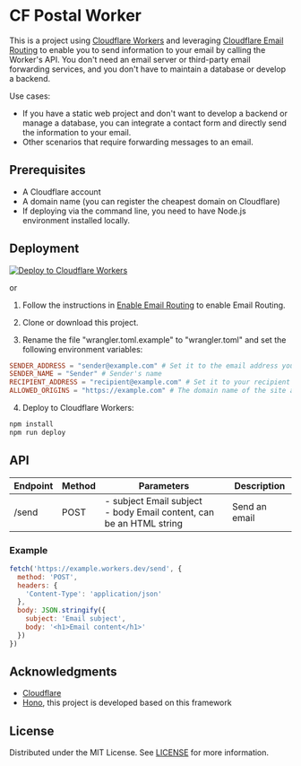 # CF Postal Worker

This is a project using [Cloudflare Workers](https://workers.cloudflare.com/) and leveraging [Cloudflare Email Routing](https://developers.cloudflare.com/email-routing/) to enable you to send information to your email by calling the Worker's API. You don't need an email server or third-party email forwarding services, and you don't have to maintain a database or develop a backend.

Use cases:
- If you have a static web project and don't want to develop a backend or manage a database, you can integrate a contact form and directly send the information to your email.
- Other scenarios that require forwarding messages to an email.

## Prerequisites

- A Cloudflare account
- A domain name (you can register the cheapest domain on Cloudflare)
- If deploying via the command line, you need to have Node.js environment installed locally.

## Deployment

[![Deploy to Cloudflare Workers](https://deploy.workers.cloudflare.com/button)](https://deploy.workers.cloudflare.com/?url=https://github.com/WongSaang/CF-Postal-Worker)

or

1. Follow the instructions in [Enable Email Routing](https://developers.cloudflare.com/email-routing/get-started/enable-email-routing/) to enable Email Routing.

2. Clone or download this project.

3. Rename the file "wrangler.toml.example" to "wrangler.toml" and set the following environment variables:
```toml
SENDER_ADDRESS = "sender@example.com" # Set it to the email address you configured in Email Routing
SENDER_NAME = "Sender" # Sender's name
RECIPIENT_ADDRESS = "recipient@example.com" # Set it to your recipient email address
ALLOWED_ORIGINS = "https://example.com" # The domain name of the site allowed to call the API, multiple domain names are separated by commas, "*" means all domain names are allowed.
```

4. Deploy to Cloudflare Workers:
```bash
npm install
npm run deploy
```

## API

| Endpoint  | Method | Parameters         | Description               |
|-----------|--------|--------------------|---------------------------|
| /send     | POST   | - subject Email subject<br>- body Email content, can be an HTML string | Send an email |

### Example

```js
fetch('https://example.workers.dev/send', {
  method: 'POST',
  headers: {
    'Content-Type': 'application/json'
  },
  body: JSON.stringify({
    subject: 'Email subject',
    body: '<h1>Email content</h1>'
  })
})
```

## Acknowledgments

- [Cloudflare](https://www.cloudflare.com/)
- [Hono](https://hono.dev/), this project is developed based on this framework

## License

Distributed under the MIT License. See [LICENSE](LICENSE) for more information.
